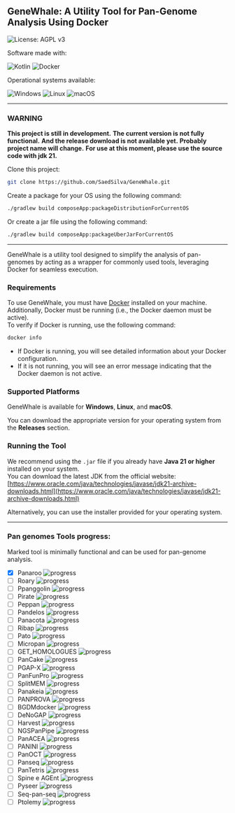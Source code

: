 
[//]: # ([![Version]&#40;https://img.shields.io/github/v/release/SaedSilva/GeneWhale?sort=semver&display_name=release&label=alpha&color=brightgreen&#41;]&#40;&#41;)

[//]: # ([![Github All Releases]&#40;https://img.shields.io/github/downloads/SaedSilva/GeneWhale/total.svg&#41;]&#40;&#41;)

## GeneWhale: A Utility Tool for Pan-Genome Analysis Using Docker

![License: AGPL v3](https://img.shields.io/badge/License-AGPL%20v3-blue.svg)

Software made with:

![Kotlin](https://img.shields.io/badge/kotlin-%237F52FF.svg?style=for-the-badge&logo=kotlin&logoColor=white)
![Docker](https://img.shields.io/badge/docker-%230db7ed.svg?style=for-the-badge&logo=docker&logoColor=white)

Operational systems available:

![Windows](https://img.shields.io/badge/Windows-0078D6?style=for-the-badge&logo=windows&logoColor=white)
![Linux](https://img.shields.io/badge/Linux-FCC624?style=for-the-badge&logo=linux&logoColor=black)
![macOS](https://img.shields.io/badge/mac%20os-000000?style=for-the-badge&logo=macos&logoColor=F0F0F0)

---

### WARNING

**This project is still in development.**
**The current version is not fully functional.**
**And the release download is not available yet.**
**Probably project name will change.**
**For use at this moment, please use the source code with jdk 21.**

Clone this project:

```bash
git clone https://github.com/SaedSilva/GeneWhale.git
```

Create a package for your OS using the following command:

```bash
./gradlew build composeApp:packageDistributionForCurrentOS
```

Or create a jar file using the following command:

```bash
./gradlew build composeApp:packageUberJarForCurrentOS
```

---

GeneWhale is a utility tool designed to simplify the analysis of pan-genomes by acting as a wrapper for commonly used
tools, leveraging Docker for seamless execution.

### Requirements

To use GeneWhale, you must have [Docker](https://docs.docker.com/get-docker/) installed on your machine.  
Additionally, Docker must be running (i.e., the Docker daemon must be active).  
To verify if Docker is running, use the following command:

```bash
docker info
```

- If Docker is running, you will see detailed information about your Docker configuration.
- If it is not running, you will see an error message indicating that the Docker daemon is not active.

### Supported Platforms

GeneWhale is available for **Windows**, **Linux**, and **macOS**.

You can download the appropriate version for your operating system from the **Releases** section.

### Running the Tool

We recommend using the `.jar` file if you already have **Java 21 or higher** installed on your system.  
You can download the latest JDK from the official website:  
[https://www.oracle.com/java/technologies/javase/jdk21-archive-downloads.html](https://www.oracle.com/java/technologies/javase/jdk21-archive-downloads.html)

Alternatively, you can use the installer provided for your operating system.

---

### Pan genomes Tools progress:

Marked tool is minimally functional and can be used for pan-genome analysis.

- [X] Panaroo ![progress](https://progress-bar.xyz/20/)
- [ ] Roary ![progress](https://progress-bar.xyz/0/)
- [ ] Ppanggolin ![progress](https://progress-bar.xyz/0/)
- [ ] Pirate ![progress](https://progress-bar.xyz/0/)
- [ ] Peppan ![progress](https://progress-bar.xyz/0/)
- [ ] Pandelos ![progress](https://progress-bar.xyz/0/)
- [ ] Panacota ![progress](https://progress-bar.xyz/0/)
- [ ] Ribap ![progress](https://progress-bar.xyz/0/)
- [ ] Pato ![progress](https://progress-bar.xyz/0/)
- [ ] Micropan ![progress](https://progress-bar.xyz/0/)
- [ ] GET_HOMOLOGUES ![progress](https://progress-bar.xyz/0/)
- [ ] PanCake ![progress](https://progress-bar.xyz/0/)
- [ ] PGAP-X ![progress](https://progress-bar.xyz/0/)
- [ ] PanFunPro ![progress](https://progress-bar.xyz/0/)
- [ ] SplitMEM ![progress](https://progress-bar.xyz/0/)
- [ ] Panakeia ![progress](https://progress-bar.xyz/0/)
- [ ] PANPROVA ![progress](https://progress-bar.xyz/0/)
- [ ] BGDMdocker ![progress](https://progress-bar.xyz/0/)
- [ ] DeNoGAP ![progress](https://progress-bar.xyz/0/)
- [ ] Harvest ![progress](https://progress-bar.xyz/0/)
- [ ] NGSPanPipe ![progress](https://progress-bar.xyz/0/)
- [ ] PanACEA ![progress](https://progress-bar.xyz/0/)
- [ ] PANINI ![progress](https://progress-bar.xyz/0/)
- [ ] PanOCT ![progress](https://progress-bar.xyz/0/)
- [ ] Panseq ![progress](https://progress-bar.xyz/0/)
- [ ] PanTetris ![progress](https://progress-bar.xyz/0/)
- [ ] Spine e AGEnt ![progress](https://progress-bar.xyz/0/)
- [ ] Pyseer ![progress](https://progress-bar.xyz/0/)
- [ ] Seq-pan-seq ![progress](https://progress-bar.xyz/0/)
- [ ] Ptolemy ![progress](https://progress-bar.xyz/0/)
